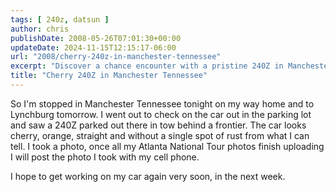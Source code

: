 ```yaml
---
tags: [ 240z, datsun ]
author: chris
publishDate: 2008-05-26T07:01:30+00:00
updateDate: 2024-11-15T12:15:17-06:00
url: "2008/cherry-240z-in-manchester-tennessee"
excerpt: "Discover a chance encounter with a pristine 240Z in Manchester, Tennessee and the author's anticipation to work on his own car project."
title: "Cherry 240Z in Manchester Tennessee"
---
```


So I'm stopped in Manchester Tennessee tonight on my way home and to Lynchburg tomorrow. I went out to check on the car out in the parking lot and saw a 240Z parked out there in tow behind a frontier. The car looks cherry, orange, straight and without a single spot of rust from what I can tell. I took a photo, once all my Atlanta National Tour photos finish uploading I will post the photo I took with my cell phone.

I hope to get working on my car again very soon, in the next week.
